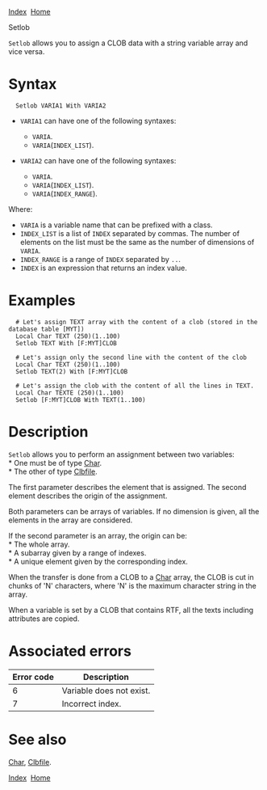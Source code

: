 [Index](index.html)  [Home](getting-started_home.html)

Setlob

`Setlob` allows you to assign a CLOB data with a string variable array and vice versa.

# Syntax

```
  Setlob VARIA1 With VARIA2
```

* `VARIA1` can have one of the following syntaxes:

  + `VARIA`.
  + `VARIA`(`INDEX_LIST`).
* `VARIA2` can have one of the following syntaxes:

  + `VARIA`.
  + `VARIA`(`INDEX_LIST`).
  + `VARIA`(`INDEX_RANGE`).

Where:

* `VARIA` is a variable name that can be prefixed with a class.
* `INDEX_LIST` is a list of `INDEX` separated by commas. The number of elements on the list must be the same as the number of dimensions of `VARIA`.
* `INDEX_RANGE` is a range of `INDEX` separated by `..`.
* `INDEX` is an expression that returns an index value.

# Examples

```
  # Let's assign TEXT array with the content of a clob (stored in the database table [MYT])
  Local Char TEXT (250)(1..100)
  Setlob TEXT With [F:MYT]CLOB

  # Let's assign only the second line with the content of the clob
  Local Char TEXT (250)(1..100)
  Setlob TEXT(2) With [F:MYT]CLOB

  # Let's assign the clob with the content of all the lines in TEXT.
  Local Char TEXTE (250)(1..100)
  Setlob [F:MYT]CLOB With TEXT(1..100)
```

# Description

`Setlob` allows you to perform an assignment between two variables:   
\* One must be of type [Char](4gl_char.html).   
\* The other of type [Clbfile](4gl_clbfile.html).

The first parameter describes the element that is assigned. The second element describes the origin of the assignment.

Both parameters can be arrays of variables. If no dimension is given, all the elements in the array are considered.

If the second parameter is an array, the origin can be:   
\* The whole array.   
\* A subarray given by a range of indexes.   
\* A unique element given by the corresponding index.

When the transfer is done from a CLOB to a [Char](4gl_char.html) array, the CLOB is cut in chunks of 'N' characters, where 'N' is the maximum character string in the array.

When a variable is set by a CLOB that contains RTF, all the texts including attributes are copied.

# Associated errors

| Error code | Description |
| --- | --- |
| 6 | Variable does not exist. |
| 7 | Incorrect index. |

# See also

[Char](4gl_char.html), [Clbfile](4gl_clbfile.html).

  

[Index](index.html)  [Home](getting-started_home.html)